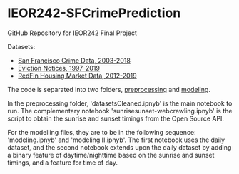 # IEOR242-SFCrimePrediction

GitHub Repository for IEOR242 Final Project

Datasets: 
* [San Francisco Crime Data, 2003-2018](https://data.sfgov.org/Public-Safety/Police-Department-Incident-Reports-Historical-2003/tmnf-yvry)
* [Eviction Notices, 1997-2019](https://data.sfgov.org/Housing-and-Buildings/Eviction-Notices/5cei-gny5)
* [RedFin Housing Market Data, 2012-2019](https://www.redfin.com/blog/data-center?fbclid=IwAR3sW7Mb0S4Ausofnk2BEnNAlx4RlMpKqBM1sW7wS6GkKwdTTzho6lNxKq8)

The code is separated into two folders, [preprocessing](preprocessing) and [modeling](modeling). 

In the preprocessing folder, 'datasetsCleaned.ipnyb' is the main notebook to run. The complementary notebook 'sunrisesunset-webcrawling.ipnyb' is the script to obtain the sunrise and sunset timings from the Open Source API.

For the modelling files, they are to be in the following sequence: 'modeling.ipnyb' and 'modeling II.ipnyb'. The first notebook uses the daily dataset, and the second notebook extends upon the daily dataset by adding a binary feature of daytime/nighttime based on the sunrise and sunset timings, and a feature for time of day. 
